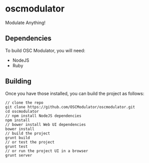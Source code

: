 oscmodulator
============

Modulate Anything!

Dependencies
-------------
To build OSC Modulator, you will need:
* NodeJS
* Ruby

Building
--------
Once you have those installed, you can build the project as follows:

	// clone the repo
	git clone https://github.com/OSCModulator/oscmodulator.git
	cd oscmodulator
	// npm install NodeJS dependencies
	npm install
	// bower install Web UI dependencies
	bower install
	// build the project
	grunt build
	// or test the project
	grunt test
	// or run the project UI in a browser
	grunt server
